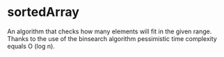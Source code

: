 # sortedArray
An algorithm that checks how many elements will fit in the given range. Thanks to the use of the binsearch algorithm pessimistic time complexity equals O (log n).
